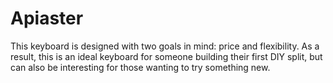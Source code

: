 # Apiaster

This keyboard is designed with two goals in mind: price and flexibility. As a result, this is an ideal keyboard for someone building their first DIY split, but can also be interesting for those wanting to try something new.
